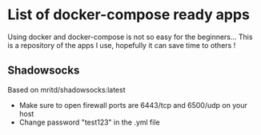 # List of docker-compose ready apps
Using docker and docker-compose is not so easy for the beginners... This is a repository of the apps I use, hopefully it can save time to others !

## Shadowsocks
Based on mritd/shadowsocks:latest
- Make sure to open firewall ports are 6443/tcp and 6500/udp on your host
- Change password "test123" in the .yml file